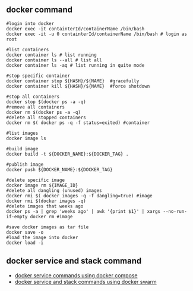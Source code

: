 ## docker command

``` shell
#login into docker
docker exec -it containterId/containerName /bin/bash
docker exec -it -u 0 containterId/containerName /bin/bash # login as root

#list containers
docker container ls # list running
docker container ls --all # list all
docker container ls -aq # list running in quite mode

#stop specific container
docker container stop ${HASH}/${NAME}  #gracefully 
docker container kill ${HASH}/${NAME}  #force shotdown

#stop all containers
docker stop $(docker ps -a -q) 
#remove all containers
docker rm $(docker ps -a -q) 
#delete all stopped containers
docker rm $( docker ps -q -f status=exited) #container

#list images
docker image ls

#build image
docker build -t ${DOCKER_NAME}:${DOCKER_TAG} .

#publish image
docker push ${DOCKER_NAME}:${DOCKER_TAG}

#delete specific image
docker image rm ${IMAGE_ID} 
#delete all dangling (unused) images
docker rmi $( docker images -q -f dangling=true) #image
docker rmi $(docker images -q)
#delete images that weeks ago
docker ps -a | grep 'weeks ago' | awk '{print $1}' | xargs --no-run-if-empty docker rm #image

#save docker images as tar file
docker save -o
#load the image into docker
docker load -i

```

## docker service and stack command
- [docker service commands using docker compose](single-node.md)
- [docker service and stack commands using docker swarm](docker-swarm.md)

